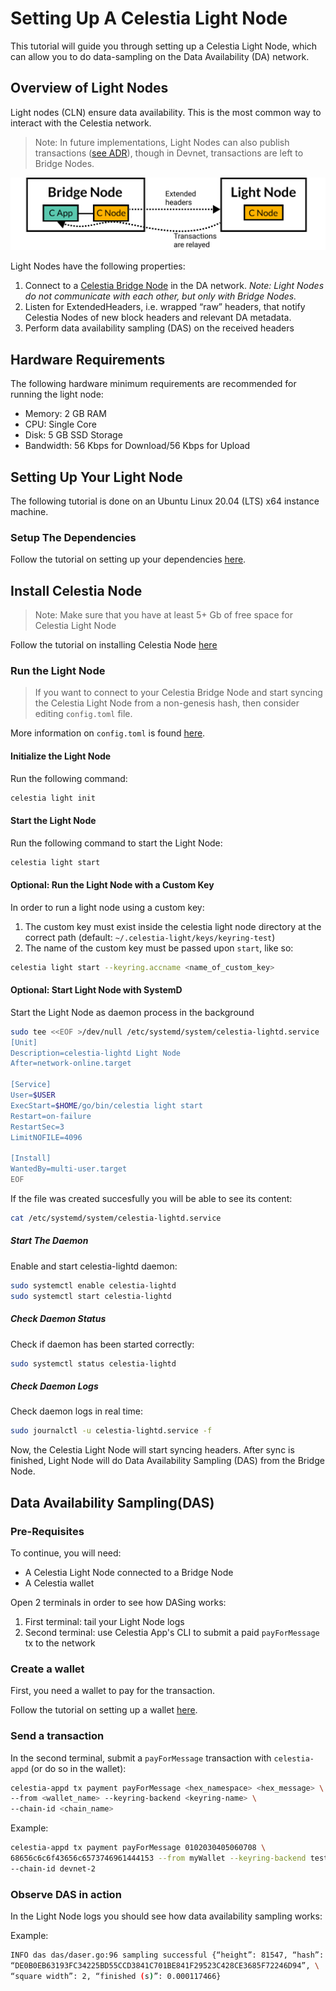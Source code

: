 # Setting Up A Celestia Light Node

This tutorial will guide you through setting up a Celestia Light Node,
which can allow you to do data-sampling on the Data Availability (DA)
network.

## Overview of Light Nodes

Light nodes (CLN) ensure data availability. This is the most common way
to interact with the Celestia network.

> Note: In future implementations, Light Nodes can also publish
  transactions ([see ADR](https://github.com/celestiaorg/celestia-node/blob/main/docs/adr/adr-004-state-interaction.md)),
  though in Devnet, transactions are left to Bridge Nodes.  

![light-node](/img/nodes/LightNodes.png)

Light Nodes have the following properties:

1. Connect to a [Celestia Bridge Node](https://github.com/celestiaorg/networks#celestia-validator-light-nodes)
   in the DA network. _Note: Light Nodes do not communicate with each other,
   but only with Bridge Nodes._
2. Listen for ExtendedHeaders, i.e. wrapped “raw” headers, that notify
   Celestia Nodes of new block headers and relevant DA metadata.
3. Perform data availability sampling (DAS) on the received headers

## Hardware Requirements

The following hardware minimum requirements are recommended for running
the light node:

* Memory: 2 GB RAM
* CPU: Single Core
* Disk: 5 GB SSD Storage
* Bandwidth: 56 Kbps for Download/56 Kbps for Upload

## Setting Up Your Light Node

The following tutorial is done on an Ubuntu Linux 20.04 (LTS) x64
instance machine.

### Setup The Dependencies

Follow the tutorial on setting up your dependencies [here](../developers/environment).

## Install Celestia Node

> Note: Make sure that you have at least 5+ Gb of free space
  for Celestia Light Node  

Follow the tutorial on installing Celestia Node [here](../developers/celestia-node)

### Run the Light Node

> If you want to connect to your Celestia Bridge Node and start syncing
  the Celestia Light Node from a non-genesis hash, then consider editing
  `config.toml` file.

More information on `config.toml` is found [here](https://github.com/celestiaorg/networks/blob/master/config-toml.md).

#### Initialize the Light Node

Run the following command:

```sh
celestia light init
```

#### Start the Light Node

Run the following command to start the Light Node:

```sh
celestia light start
```

#### Optional: Run the Light Node with a Custom Key

In order to run a light node using a custom key:

1. The custom key must exist inside the celestia light node
directory at the correct path (default: `~/.celestia-light/keys/keyring-test`)
2. The name of the custom key must be passed upon `start`, like so:

```sh
celestia light start --keyring.accname <name_of_custom_key>
```

#### Optional: Start Light Node with SystemD

Start the Light Node as daemon process in the background

```sh
sudo tee <<EOF >/dev/null /etc/systemd/system/celestia-lightd.service
[Unit]
Description=celestia-lightd Light Node
After=network-online.target

[Service]
User=$USER
ExecStart=$HOME/go/bin/celestia light start
Restart=on-failure
RestartSec=3
LimitNOFILE=4096

[Install]
WantedBy=multi-user.target
EOF
```

If the file was created succesfully you will be able to see its content:

```sh
cat /etc/systemd/system/celestia-lightd.service
```

##### Start The Daemon

Enable and start celestia-lightd daemon:

```sh
sudo systemctl enable celestia-lightd
sudo systemctl start celestia-lightd
```

##### Check Daemon Status

Check if daemon has been started correctly:

```sh
sudo systemctl status celestia-lightd
```

##### Check Daemon Logs

Check daemon logs in real time:

```sh
sudo journalctl -u celestia-lightd.service -f
```

Now, the Celestia Light Node will start syncing headers. After sync
is finished, Light Node will do Data Availability Sampling (DAS) from
the Bridge Node.

## Data Availability Sampling(DAS)

### Pre-Requisites

To continue, you will need:

* A Celestia Light Node connected to a Bridge Node
* A Celestia wallet

Open 2 terminals in order to see how DASing works:

1. First terminal: tail your Light Node logs
2. Second terminal: use Celestia App's CLI to submit a paid
   `payForMessage` tx to the network

### Create a wallet

First, you need a wallet to pay for the transaction.

Follow the tutorial on setting up a wallet [here](../developers/wallet).

### Send a transaction

In the second terminal, submit a `payForMessage` transaction with
`celestia-appd` (or do so in the wallet):

```sh
celestia-appd tx payment payForMessage <hex_namespace> <hex_message> \
--from <wallet_name> --keyring-backend <keyring-name> \
--chain-id <chain_name>
```

Example:

```sh
celestia-appd tx payment payForMessage 0102030405060708 \
68656c6c6f43656c6573746961444153 --from myWallet --keyring-backend test \
--chain-id devnet-2
```

### Observe DAS in action

In the Light Node logs you should see how data availability sampling works:

Example:

```sh
INFO das das/daser.go:96 sampling successful {“height”: 81547, “hash”: \
“DE0B0EB63193FC34225BD55CCD3841C701BE841F29523C428CE3685F72246D94”, \
“square width”: 2, “finished (s)”: 0.000117466}
```
